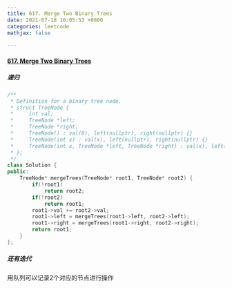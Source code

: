 ```yaml
---
title: 617. Merge Two Binary Trees
date: 2021-07-18 16:05:53 +0800
categories: leetcode
mathjax: false

---
```


#### [617. Merge Two Binary Trees](https://leetcode-cn.com/problems/burst-balloons/)

##### 递归

```c++
/**
 * Definition for a binary tree node.
 * struct TreeNode {
 *     int val;
 *     TreeNode *left;
 *     TreeNode *right;
 *     TreeNode() : val(0), left(nullptr), right(nullptr) {}
 *     TreeNode(int x) : val(x), left(nullptr), right(nullptr) {}
 *     TreeNode(int x, TreeNode *left, TreeNode *right) : val(x), left(left), right(right) {}
 * };
 */
class Solution {
public:
    TreeNode* mergeTrees(TreeNode* root1, TreeNode* root2) {
        if(!root1)
            return root2;
        if(!root2)
            return root1;
        root1->val += root2->val;
        root1->left = mergeTrees(root1->left, root2->left);
        root1->right = mergeTrees(root1->right, root2->right);
        return root1;
    }
};
```

##### 还有迭代

用队列可以记录2个对应的节点进行操作
